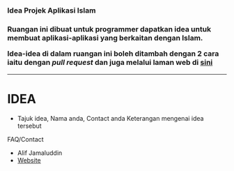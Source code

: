 <h3>Idea Projek Aplikasi Islam<h3>

Ruangan ini dibuat untuk <b>programmer</b> dapatkan idea untuk membuat aplikasi-aplikasi yang berkaitan dengan Islam.

Idea-idea di dalam ruangan ini boleh ditambah dengan 2 cara iaitu dengan <i>pull request</i> dan juga melalui laman web di <a href="www.kodegeek.net/islamicapp">sini</a>

<hr>

<!-- ISIKAN IDEA ANDA DIBAWAH -->


# IDEA

* Tajuk idea, Nama anda, Contact anda
Keterangan mengenai idea tersebut


FAQ/Contact
* Alif Jamaluddin
* <a href="http://www.kodegeek.net">Website</a>